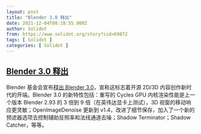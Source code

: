 ```yaml
---
layout: post
title: "Blender 3.0 释出"
date: 2021-12-04T08:18:55.000Z
author: Solidot
from: https://www.solidot.org/story?sid=69872
tags: [ Solidot ]
categories: [ Solidot ]
---
```

<!--1638605935000-->
[Blender 3.0 释出](https://www.solidot.org/story?sid=69872)
------

<div>
Blender 基金会宣布<a href="https://www.blender.org/download/releases/3-0/">释出 Blender 3.0</a>，宣称这标志着开源 2D/3D 内容创作新时代的开端。Blender 3.0 的新特性包括：重写的 Cycles GPU 内核渲染性能是上一个版本 Blender 2.93 的 3 倍到 9 倍（在英伟达显卡上测试），3D 视窗的移动响应更灵敏；OpenImageDenoise 更新到 v1.4，改进了细节保存，加入了一个新的预滤器选项去控制辅助反照率和法线通道去噪；Shadow Terminator；Shadow Catcher，等等。
</div>

